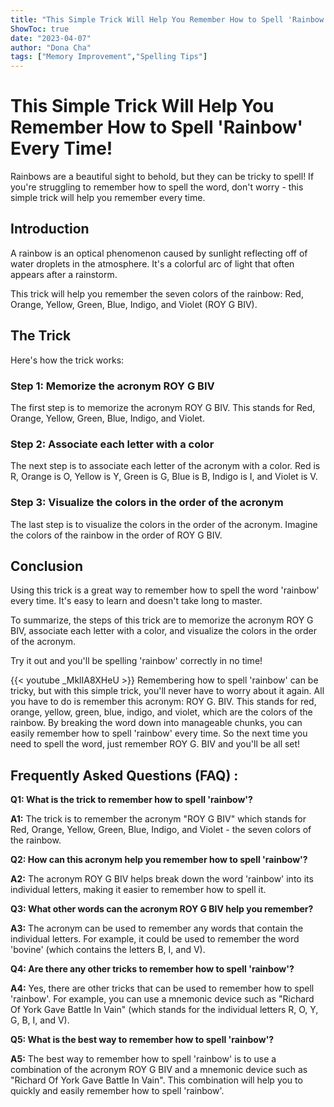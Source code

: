 ```yaml
---
title: "This Simple Trick Will Help You Remember How to Spell 'Rainbow' Every Time!"
ShowToc: true 
date: "2023-04-07"
author: "Dona Cha" 
tags: ["Memory Improvement","Spelling Tips"]
---
```

# This Simple Trick Will Help You Remember How to Spell 'Rainbow' Every Time!

Rainbows are a beautiful sight to behold, but they can be tricky to spell! If you're struggling to remember how to spell the word, don't worry - this simple trick will help you remember every time.

## Introduction

A rainbow is an optical phenomenon caused by sunlight reflecting off of water droplets in the atmosphere. It's a colorful arc of light that often appears after a rainstorm.

This trick will help you remember the seven colors of the rainbow: Red, Orange, Yellow, Green, Blue, Indigo, and Violet (ROY G BIV).

## The Trick

Here's how the trick works: 

### Step 1: Memorize the acronym ROY G BIV

The first step is to memorize the acronym ROY G BIV. This stands for Red, Orange, Yellow, Green, Blue, Indigo, and Violet. 

### Step 2: Associate each letter with a color

The next step is to associate each letter of the acronym with a color. Red is R, Orange is O, Yellow is Y, Green is G, Blue is B, Indigo is I, and Violet is V. 

### Step 3: Visualize the colors in the order of the acronym

The last step is to visualize the colors in the order of the acronym. Imagine the colors of the rainbow in the order of ROY G BIV. 

## Conclusion

Using this trick is a great way to remember how to spell the word 'rainbow' every time. It's easy to learn and doesn't take long to master. 

To summarize, the steps of this trick are to memorize the acronym ROY G BIV, associate each letter with a color, and visualize the colors in the order of the acronym. 

Try it out and you'll be spelling 'rainbow' correctly in no time!

{{< youtube _MklIA8XHeU >}} 
Remembering how to spell 'rainbow' can be tricky, but with this simple trick, you'll never have to worry about it again. All you have to do is remember this acronym: ROY G. BIV. This stands for red, orange, yellow, green, blue, indigo, and violet, which are the colors of the rainbow. By breaking the word down into manageable chunks, you can easily remember how to spell 'rainbow' every time. So the next time you need to spell the word, just remember ROY G. BIV and you'll be all set!

## Frequently Asked Questions (FAQ) :
**Q1: What is the trick to remember how to spell 'rainbow'?**

**A1:** The trick is to remember the acronym "ROY G BIV" which stands for Red, Orange, Yellow, Green, Blue, Indigo, and Violet - the seven colors of the rainbow.

**Q2: How can this acronym help you remember how to spell 'rainbow'?**

**A2:** The acronym ROY G BIV helps break down the word 'rainbow' into its individual letters, making it easier to remember how to spell it.

**Q3: What other words can the acronym ROY G BIV help you remember?**

**A3:** The acronym can be used to remember any words that contain the individual letters. For example, it could be used to remember the word 'bovine' (which contains the letters B, I, and V).

**Q4: Are there any other tricks to remember how to spell 'rainbow'?**

**A4:** Yes, there are other tricks that can be used to remember how to spell 'rainbow'. For example, you can use a mnemonic device such as "Richard Of York Gave Battle In Vain" (which stands for the individual letters R, O, Y, G, B, I, and V).

**Q5: What is the best way to remember how to spell 'rainbow'?**

**A5:** The best way to remember how to spell 'rainbow' is to use a combination of the acronym ROY G BIV and a mnemonic device such as "Richard Of York Gave Battle In Vain". This combination will help you to quickly and easily remember how to spell 'rainbow'.





